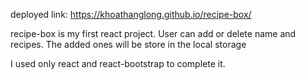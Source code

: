 deployed link: https://khoathanglong.github.io/recipe-box/

recipe-box is my first react project. User can add or delete name and recipes. The added ones will be store in the local storage

I used only react and react-bootstrap to complete it. 

